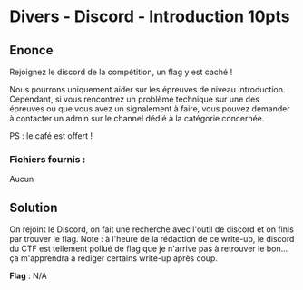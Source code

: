 # Divers - Discord - Introduction 10pts

## Enonce 

Rejoignez le discord de la compétition, un flag y est caché !

Nous pourrons uniquement aider sur les épreuves de niveau introduction. Cependant, si vous rencontrez un problème technique sur une des épreuves ou que vous avez un signalement à faire, vous pouvez demander à contacter un admin sur le channel dédié à la catégorie concernée.

PS : le café est offert !

### Fichiers fournis :

Aucun

## Solution

On rejoint le Discord, on fait une recherche avec l'outil de discord et on finis par trouver le flag.
Note : à l'heure de la rédaction de ce write-up, le discord du CTF est tellement pollué de flag que je n'arrive pas à retrouver le bon...
ça m'apprendra a rédiger certains write-up après coup.

**Flag** : N/A
